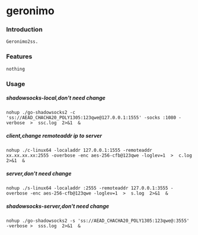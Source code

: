 # geronimo
### Introduction
    Geronimo2ss.
### Features
    nothing
### Usage
##### shadowsocks-local,don't need change
    nohup ./go-shadowsocks2 -c 'ss://AEAD_CHACHA20_POLY1305:123qwe@127.0.0.1:1555' -socks :1080 -verbose  >  ssc.log  2>&1  & 
##### client,change remoteaddr ip to server
    nohup ./c-linux64 -localaddr 127.0.0.1:1555 -remoteaddr xx.xx.xx.xx:2555 -overbose -enc aes-256-cfb@123qwe -loglev=1  >  c.log  2>&1  & 
##### server,don't need change
    nohup ./s-linux64 -localaddr :2555 -remoteaddr 127.0.0.1:3555 -overbose -enc aes-256-cfb@123qwe -loglev=1  >  s.log  2>&1  & 
##### shadowsocks-server,don't need change
    nohup ./go-shadowsocks2 -s 'ss://AEAD_CHACHA20_POLY1305:123qwe@:3555' -verbose >  sss.log  2>&1  & 